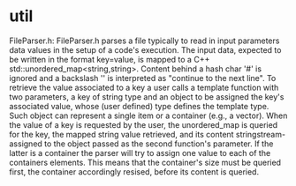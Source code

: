 # util

FileParser.h:
FileParser.h parses a file typically to read in input parameters data values in the setup of a code's execution.
The input data, expected to be written in the format key=value, is mapped to a C++ std::unordered_map<string,string>.
Content behind a hash char '#' is ignored and a backslash '\' is interpreted as "continue to the next line".
To retrieve the value associated to a key a user calls a template function with two parameters, a key of string type
and an object to be assigned the key's associated value, whose (user defined) type defines the template type. Such 
object can represent a single item or a container (e.g., a vector). 
When the value of a key is requested by the user, the unordered_map is queried for the key, the mapped string value 
retrieved, and its content stringstream-assigned to the object passed as the second function's parameter.
If the latter is a container the parser will try to assign one value to each of the containers elements.
This means that the container's size must be queried first, the container accordingly resised, before its content is
queried.
